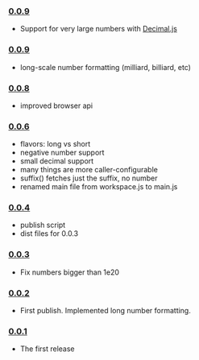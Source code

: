### [0.0.9](https://github.com/erosson/swarm-numberformat/releases/tag/v0.0.9)

- Support for very large numbers with [Decimal.js](https://github.com/MikeMcl/decimal.js)

### [0.0.9](https://github.com/erosson/swarm-numberformat/releases/tag/v0.0.9)

- long-scale number formatting (milliard, billiard, etc)

### [0.0.8](https://github.com/erosson/swarm-numberformat/releases/tag/v0.0.8)

- improved browser api

### [0.0.6](https://github.com/erosson/swarm-numberformat/releases/tag/v0.0.6)

- flavors: long vs short
- negative number support
- small decimal support
- many things are more caller-configurable
- suffix() fetches just the suffix, no number
- renamed main file from workspace.js to main.js

### [0.0.4](https://github.com/erosson/swarm-numberformat/releases/tag/v0.0.4)

- publish script
- dist files for 0.0.3

### [0.0.3](https://github.com/erosson/swarm-numberformat/releases/tag/v0.0.3)

- Fix numbers bigger than 1e20

### [0.0.2](https://github.com/erosson/swarm-numberformat/releases/tag/v0.0.2)

- First publish. Implemented long number formatting.

### [0.0.1](https://github.com/erosson/swarm-numberformat/releases/tag/v0.0.1)

- The first release
